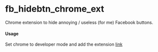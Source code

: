 # fb_hidebtn_chrome_ext
Chrome extension to hide annoying / useless (for me) Facebook buttons.

#### Usage
Set chrome to developer mode and add the extension
[link](https://developer.chrome.com/extensions/faq#faq-dev-01)

